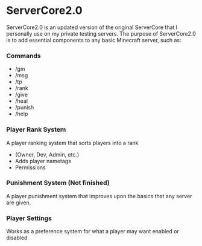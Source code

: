 # ServerCore2.0

ServerCore2.0 is an updated version of the original ServerCore that I personally use on my private testing servers. 
The purpose of ServerCore2.0 is to add essential components to any basic Minecraft server, such as:

### Commands
- /gm
- /msg
- /tp
- /rank
- /give
- /heal
- /punish
- /help

### Player Rank System
A player ranking system that sorts players into a rank 
- (Owner, Dev, Admin, etc.)
- Adds player nametags
- Permissions

### Punishment System (Not finished)
A player punishment system that improves upon the basics that any server are given. 

### Player Settings
Works as a preference system for what a player may want enabled or disabled
